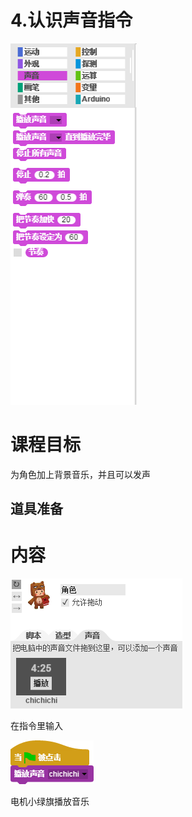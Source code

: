 # 4.认识声音指令

![](/assets/snap-sound.png)

# 课程目标

为角色加上背景音乐，并且可以发声

## 道具准备

# 内容

![](/assets/将音乐拖到声音面板.png)

在指令里输入

![](/assets/sound-play.png)

电机小绿旗播放音乐

